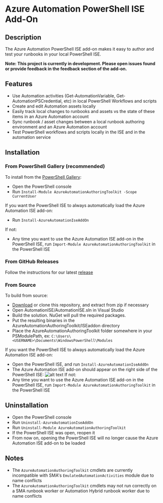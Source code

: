 # Azure Automation PowerShell ISE Add-On

## Description

The Azure Automation PowerShell ISE add-on makes it easy to author and test your runbooks in your local PowerShell ISE.

**Note: This project is currently in development. Please open issues found or provide feedback in the feedback section of the add-on.**

## Features
* Use Automation activities (Get-AutomationVariable, Get-AutomationPSCredential, etc) in local PowerShell Workflows and scripts
* Create and edit Automation assets locally
* Easily track local changes to runbooks and assets vs the state of these items in an Azure Automation account
* Sync runbook / asset changes between a local runbook authoring environment and an Azure Automation account
* Test PowerShell workflows and scripts locally in the ISE and in the automation service


## Installation

### From PowerShell Gallery (recommended)
To install from the [PowerShell Gallery](https://www.powershellgallery.com/packages/AzureAutomationAuthoringToolkit/):
* Open the PowerShell console
* Run `Install-Module AzureAutomationAuthoringToolkit -Scope CurrentUser`

If you want the PowerShell ISE to always automatically load the Azure Automation ISE add-on:
* Run `Install-AzureAutomationIseAddOn`

If not:
* Any time you want to use the Azure Automation ISE add-on in the PowerShell ISE, run `Import-Module AzureAutomationAuthoringToolkit` in the PowerShell ISE

### From GitHub Releases
Follow the instructions for our latest [release](https://github.com/azureautomation/azure-automation-ise-addon/releases)

### From Source
To build from source:
* [Download](https://github.com/azureautomation/azure-automation-ise-addon/archive/master.zip) or clone this repository, and extract from zip if necessary
* Open AutomationISE/AutomationISE.sln in Visual Studio
* Build the solution. NuGet will pull the required packages.
* Put the resulting binaries in the AzureAutomationAuthoringToolkit/ISEaddon directory
* Place the AzureAutomationAuthoringToolkit folder somewhere in your PSModulePath, ex: `C:\Users\<USERNAME>\Documents\WindowsPowerShell\Modules`

If you want the PowerShell ISE to always automatically load the Azure Automation ISE add-on:
* Open the PowerShell ISE, and run `Install-AzureAutomationIseAddOn`
* The Azure Automation ISE add-on should appear on the right side of the PowerShell ISE:
![alt text](https://github.com/azureautomation/azure-automation-ise-addon/blob/master/Screenshots/Automation-Add-On.png " Azure Automation Add-On")
If not:
* Any time you want to use the Azure Automation ISE add-on in the PowerShell ISE, run `Import-Module AzureAutomationAuthoringToolkit` in the PowerShell ISE


## Uninstallation

* Open the PowerShell console
* Run `Uninstall-AzureAutomationIseAddOn`
* Run `Uninstall-Module AzureAutomationAuthoringToolkit`
* If the PowerShell ISE was open, reopen it
* From now on, opening the PowerShell ISE will no longer cause the Azure Automation ISE add-on to be loaded

## Notes
* The `AzureAutomationAuthoringToolkit` cmdlets are currently incompatible with SMA's `EmulatedAutomationActivities` module due to name conflicts
* The `AzureAutomationAuthoringToolkit` cmdlets may not run correctly on a SMA runbook worker or Automation Hybrid runbook worker due to name conflicts

